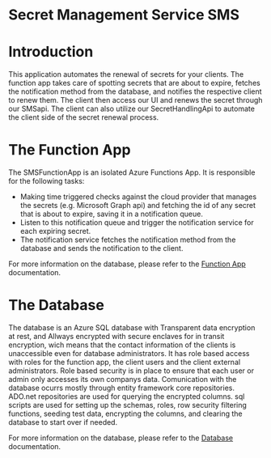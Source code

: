 # Secret Management Service SMS

# Introduction

This application automates the renewal of secrets for your clients.
The function app takes care of spotting secrets that are about to expire, fetches the notification method from the database, 
and notifies the respective client to renew them.
The client then access our UI and renews the secret through our SMSapi.
The client can also utilize our SecretHandlingApi to automate the client side of the secret renewal process.

# The Function App

The SMSFunctionApp is an isolated Azure Functions App. 
It is responsible for the following tasks:
- Making time triggered checks against the cloud provider that manages the secrets (e.g. Microsoft Graph api) 
  and fetching the id of any secret that is about to expire, saving it in a notification queue.
- Listen to this notification queue and trigger the notification service for each expiring secret.
- The notification service fetches the notification method from the database and sends the notification to the client.

For more information on the database, please refer to the [Function App](./SMSFunctionApp/README.md) documentation.

# The Database

The database is an Azure SQL database with Transparent data encryption at rest, and Allways encrypted with secure enclaves for in transit encryption,
wich means that the contact information of the clients is unaccessible even for database administrators.
It has role based access with roles for the function app, the client users and the client external administrators.
Role based security is in place to ensure that each user or admin only accesses its own companys data.
Comunication with the database ocurrs mostly through entity framework core repositories. 
ADO.net repositories are used for querying the encrypted columns.
sql scripts are used for setting up the schemas, roles, row security filtering functions, seeding test data, 
encrypting the columns, and clearing the database to start over if needed.

For more information on the database, please refer to the [Database](./Db/README.md) documentation.